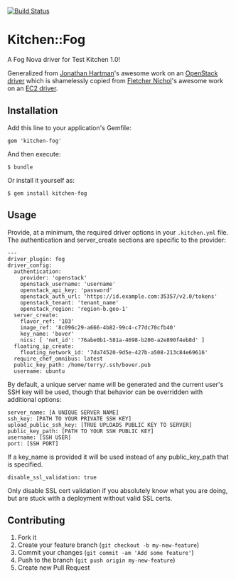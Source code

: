 [![Build Status](https://travis-ci.org/TerryHowe/kitchen-fog.png?branch=master)](https://travis-ci.org/TerryHowe/kitchen-fog)

# Kitchen::Fog

A Fog Nova driver for Test Kitchen 1.0!

Generalized from [Jonathan Hartman](https://github.com/RoboticCheese)'s awesome work on an [OpenStack driver](https://github.com/RoboticCheese/kitchen-openstack) which is shamelessly copied from [Fletcher Nichol](https://github.com/fnichol)'s
awesome work on an [EC2 driver](https://github.com/opscode/kitchen-ec2).

## Installation

Add this line to your application's Gemfile:

    gem 'kitchen-fog'

And then execute:

    $ bundle

Or install it yourself as:

    $ gem install kitchen-fog

## Usage

Provide, at a minimum, the required driver options in your `.kitchen.yml` file.  The authentication and server_create sections are specific to the provider:

    ---
    driver_plugin: fog
    driver_config:
      authentication:
        provider: 'openstack'
        openstack_username: 'username'
        openstack_api_key: 'password'
        openstack_auth_url: 'https://id.example.com:35357/v2.0/tokens'
        openstack_tenant: 'tenant_name'
        openstack_region: 'region-b.geo-1'
      server_create:
        flavor_ref: '103'
        image_ref: '8c096c29-a666-4b82-99c4-c77dc70cfb40'
        key_name: 'bover'
        nics: [ 'net_id': '76abe0b1-581a-4698-b200-a2e890f4eb8d' ]
      floating_ip_create:
        floating_network_id: '7da74520-9d5e-427b-a508-213c84e69616'
      require_chef_omnibus: latest
      public_key_path: /home/terry/.ssh/bover.pub
      username: ubuntu

By default, a unique server name will be generated and the current user's SSH
key will be used, though that behavior can be overridden with additional
options:

    server_name: [A UNIQUE SERVER NAME]
    ssh_key: [PATH TO YOUR PRIVATE SSH KEY]
    upload_public_ssh_key: [TRUE UPLOADS PUBLIC KEY TO SERVER]
    public_key_path: [PATH TO YOUR SSH PUBLIC KEY]
    username: [SSH USER]
    port: [SSH PORT]

If a key\_name is provided it will be used instead of any
public\_key\_path that is specified.

    disable_ssl_validation: true

Only disable SSL cert validation if you absolutely know what you are doing,
but are stuck with a deployment without valid SSL certs.

## Contributing

1. Fork it
2. Create your feature branch (`git checkout -b my-new-feature`)
3. Commit your changes (`git commit -am 'Add some feature'`)
4. Push to the branch (`git push origin my-new-feature`)
5. Create new Pull Request
